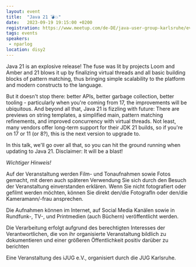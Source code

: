```yaml
---
layout: event
title:  "Java 21 💣💥"
date:   2023-09-19 19:15:00 +0200
registration: https://www.meetup.com/de-DE/java-user-group-karlsruhe/events/295733373/
tags: events
speakers:
 - nparlog
location: disy2
---
```


Java 21 is an explosive release! The fuse was lit by projects Loom and Amber and 21 blows it up by finalizing virtual threads and all basic building blocks of pattern matching, thus bringing simple scalability to the platform and modern constructs to the language.

But it doesn't stop there: better APIs, better garbage collection, better tooling - particularly when you're coming from 17, the improvements will be ubiquitous. And beyond all that, Java 21 is fizzling with future: There are previews on string templates, a simplified main, pattern matching refinements, and improved concurrency with virtual threads. Not least, many vendors offer long-term support for their JDK 21 builds, so if you're on 17 or 11 (or 8?), this is the next version to upgrade to.

In this talk, we'll go over all that, so you can hit the ground running when updating to Java 21. Disclaimer: It will be a blast!

*Wichtiger Hinweis!*

Auf der Veranstaltung werden Film- und Tonaufnahmen sowie Fotos gemacht, mit deren auch späteren Verwendung Sie sich durch den Besuch der Veranstaltung einverstanden erklären. Wenn Sie nicht fotografiert oder gefilmt werden möchten, können Sie direkt den/die FotografIn oder den/die Kameramann/-frau ansprechen.

Die Aufnahmen können im Internet, auf Social Media Kanälen sowie in Rundfunk-, TV-, und Printmedien (auch Büchern) veröffentlicht werden.

Die Verarbeitung erfolgt aufgrund des berechtigten Interesses der Verantwortlichen, die von ihr organisierte Veranstaltung bildlich zu dokumentieren und einer größeren Öffentlichkeit positiv darüber zu berichten

Eine Veranstaltung des iJUG e.V., organisiert durch die JUG Karlsruhe.
